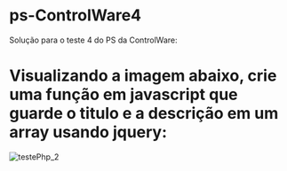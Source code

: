 # ps-ControlWare4

Solução para o teste 4 do PS da ControlWare:

# Visualizando a imagem abaixo, crie uma função em javascript que guarde o titulo e a descrição em um array usando jquery:

![testePhp_2](https://user-images.githubusercontent.com/47600437/187744052-3a006f48-548e-4548-b069-754c84191d5e.png)
